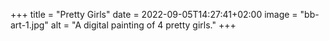 +++
title = "Pretty Girls"
date = 2022-09-05T14:27:41+02:00
image = "bb-art-1.jpg"
alt = "A digital painting of 4 pretty girls."
+++